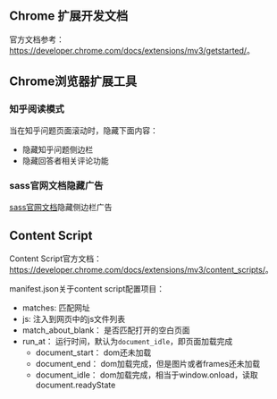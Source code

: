 ## Chrome 扩展开发文档

官方文档参考： <https://developer.chrome.com/docs/extensions/mv3/getstarted/>。

## Chrome浏览器扩展工具

### 知乎阅读模式
当在知乎问题页面滚动时，隐藏下面内容：

- 隐藏知乎问题侧边栏
- 隐藏回答者相关评论功能

### sass官网文档隐藏广告
[sass官网文档](https://www.sass.hk/docs/)隐藏侧边栏广告

## Content Script

Content Script官方文档： <https://developer.chrome.com/docs/extensions/mv3/content_scripts/>。

manifest.json关于content script配置项目：

- matches: 匹配网址
- js: 注入到网页中的js文件列表
- match_about_blank： 是否匹配打开的空白页面
- run_at： 运行时间，默认为`document_idle`，即页面加载完成
  - document_start： dom还未加载
  - document_end： dom加载完成，但是图片或者frames还未加载
  - document_idle： dom加载完成，相当于window.onload，读取document.readyState
